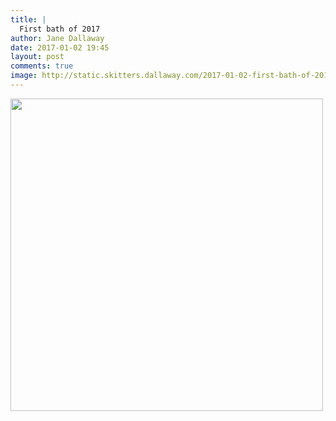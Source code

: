 ```yaml
---
title: |
  First bath of 2017
author: Jane Dallaway
date: 2017-01-02 19:45
layout: post
comments: true
image: http://static.skitters.dallaway.com/2017-01-02-first-bath-of-2017-thumb-IMG_9044.JPG
---
```


<div>
        <a href="http://static.skitters.dallaway.com/2017-01-02-first-bath-of-2017-fullsize-IMG_9044.JPG">
          <img src="http://static.skitters.dallaway.com/2017-01-02-first-bath-of-2017-thumb-IMG_9044.JPG" width="500" height="500"/>
        </a>
      </div>


  
      